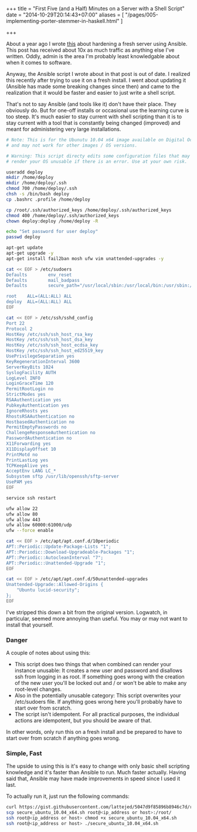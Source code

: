 +++
title = "First Five (and a Half) Minutes on a Server with a Shell Script"
date = "2014-10-29T20:14:43+07:00"
aliases = [
    "/pages/005-implementing-porter-stemmer-in-haskell.html"
]

+++

About a year ago I wrote [this](/pages/first-five-and-a-half-minutes-on-a-server-with-ansible) about hardening a fresh server using Ansible. This post has received about 10x as much traffic as anything else I've written. Oddly, admin is the area I'm probably least knowledgable about when it comes to software.

Anyway, the Ansible script I wrote about in that post is out of date. I realized this recently after trying to use it on a fresh install. I went about updating it (Ansible has made some breaking changes since then) and came to the realization that it would be faster and easier to just write a shell script.

That's not to say Ansible (and tools like it) don't have their place. They obviously do. But for one-off installs or occasional use the learning curve is too steep. It's much easier to stay current with shell scripting than it is to stay current with a tool that is constantly being changed (improved) and meant for administering very large installations.

```bash
# Note: This is for the Ubunutu 10.04 x64 image available on Digital Ocean
# and may not work for other images / OS versions.

# Warning: This script directy edits some configuration files that may
# render your OS unusable if there is an error. Use at your own risk.

useradd deploy
mkdir /home/deploy
mkdir /home/deploy/.ssh
chmod 700 /home/deploy/.ssh
chsh -s /bin/bash deploy
cp .bashrc .profile /home/deploy

cp /root/.ssh/authorized_keys /home/deploy/.ssh/authorized_keys
chmod 400 /home/deploy/.ssh/authorized_keys
chown deploy:deploy /home/deploy -R

echo "Set password for user deploy"
passwd deploy

apt-get update
apt-get upgrade -y
apt-get install fail2ban mosh ufw vim unattended-upgrades -y

cat << EOF > /etc/sudoers
Defaults        env_reset
Defaults        mail_badpass
Defaults        secure_path="/usr/local/sbin:/usr/local/bin:/usr/sbin:/usr/bin:/sbin:/bin"

root    ALL=(ALL:ALL) ALL
deploy  ALL=(ALL:ALL) ALL
EOF

cat << EOF > /etc/ssh/sshd_config
Port 22
Protocol 2
HostKey /etc/ssh/ssh_host_rsa_key
HostKey /etc/ssh/ssh_host_dsa_key
HostKey /etc/ssh/ssh_host_ecdsa_key
HostKey /etc/ssh/ssh_host_ed25519_key
UsePrivilegeSeparation yes
KeyRegenerationInterval 3600
ServerKeyBits 1024
SyslogFacility AUTH
LogLevel INFO
LoginGraceTime 120
PermitRootLogin no
StrictModes yes
RSAAuthentication yes
PubkeyAuthentication yes
IgnoreRhosts yes
RhostsRSAAuthentication no
HostbasedAuthentication no
PermitEmptyPasswords no
ChallengeResponseAuthentication no
PasswordAuthentication no
X11Forwarding yes
X11DisplayOffset 10
PrintMotd no
PrintLastLog yes
TCPKeepAlive yes
AcceptEnv LANG LC_*
Subsystem sftp /usr/lib/openssh/sftp-server
UsePAM yes
EOF

service ssh restart

ufw allow 22
ufw allow 80
ufw allow 443
ufw allow 60000:61000/udp
ufw --force enable

cat << EOF > /etc/apt/apt.conf.d/10periodic
APT::Periodic::Update-Package-Lists "1";
APT::Periodic::Download-Upgradeable-Packages "1";
APT::Periodic::AutocleanInterval "7";
APT::Periodic::Unattended-Upgrade "1";
EOF

cat << EOF > /etc/apt/apt.conf.d/50unattended-upgrades 
Unattended-Upgrade::Allowed-Origins {
    "Ubuntu lucid-security";
};
EOF
```

I've stripped this down a bit from the original version. Logwatch, in particular, seemed more annoying than useful. You may or may not want to install that yourself.

### Danger

A couple of notes about using this:

* This script does two things that when combined can render your instance unusable: It creates a new user and password and disallows ssh from logging in as root. If something goes wrong with the creation of the new user you'll be locked out and / or won't be able to make any root-level changes.
* Also in the potentially unusable category: This script overwrites your /etc/sudoers file. If anything goes wrong here you'll probably have to start over from scratch.
* The script isn't idempotent. For all practical purposes, the individual actions are idempotent, but you should be aware of that.

In other words, only run this on a fresh install and be prepared to have to start over from scratch if anything goes wrong.

### Simple, Fast

The upside to using this is it's easy to change with only basic shell scripting knowledge and it's faster than Ansible to run. Much faster actually. Having said that, Ansible may have made improvements in speed since I used it last.

To actually run it, just run the following commands:

```bash
curl https://gist.githubusercontent.com/lattejed/5047d9f85896b8946c7d/raw/e3534c6ac5248ad7bc711c053fec45c22441c87a/gistfile1.sh > secure_ubuntu_10.04_x64.sh
scp secure_ubuntu_10.04_x64.sh root@<ip_address or host>:/root/
ssh root@<ip_address or host> chmod +x secure_ubuntu_10.04_x64.sh
ssh root@<ip_address or host> ./secure_ubuntu_10.04_x64.sh
```

